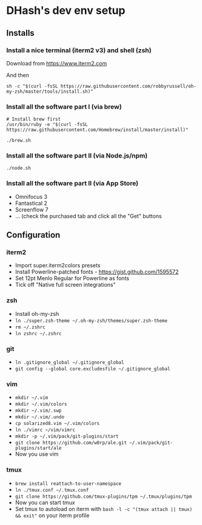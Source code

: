 DHash's dev env setup
=====================

## Installs

### Install a nice terminal (iterm2 v3) and shell (zsh)

Download from https://www.iterm2.com

And then

```
sh -c "$(curl -fsSL https://raw.githubusercontent.com/robbyrussell/oh-my-zsh/master/tools/install.sh)"
```

### Install all the software part I (via brew)

```
# Install brew first
/usr/bin/ruby -e "$(curl -fsSL https://raw.githubusercontent.com/Homebrew/install/master/install)"

./brew.sh
```

### Install all the software part II (via Node.js/npm)

```
./node.sh
```

### Install all the software part II (via App Store)

- Omnifocus 3
- Fantastical 2
- Screenflow 7
- ... (check the purchased tab and click all the "Get" buttons

## Configuration

### iterm2

- Import super.iterm2colors presets
- Install Powerline-patched fonts - https://gist.github.com/1595572
- Set 12pt Menlo Regular for Powerline as fonts
- Tick off "Native full screen integrations"

### zsh

- Install oh-my-zsh
- `ln ./super.zsh-theme ~/.oh-my-zsh/themes/super.zsh-theme`
- `rm ~/.zshrc`
- `ln zshrc ~/.zshrc`

### git

- `ln .gitignore_global ~/.gitignore_global`
- `git config --global core.excludesfile ~/.gitignore_global`

### vim

- `mkdir ~/.vim`
- `mkdir ~/.vim/colors`
- `mkdir ~/.vim/.swp`
- `mkdir ~/.vim/.undo`
- `cp solarized8.vim ~/.vim/colors`
- `ln ./vimrc ~/vim/vimrc`
- `mkdir -p ~/.vim/pack/git-plugins/start`
- `git clone https://github.com/w0rp/ale.git ~/.vim/pack/git-plugins/start/ale`
- Now you use vim

### tmux

- `brew install reattach-to-user-namespace`
- `ln ./tmux.conf ~/.tmux.conf`
- `git clone https://github.com/tmux-plugins/tpm ~/.tmux/plugins/tpm`
- Now you can start tmux
- Set tmux to autoload on iterm with `bash -l -c "(tmux attach || tmux) && exit"` on your iterm profile
